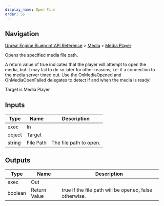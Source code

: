 ```yaml
---
display_name: Open File
order: 56
---
```

## Navigation

[Unreal Engine Blueprint API Reference](https://dev.epicgames.com/documentation/en-us/unreal-engine/BlueprintAPI) > [Media](https://dev.epicgames.com/documentation/en-us/unreal-engine/BlueprintAPI/Media) > [Media Player](https://dev.epicgames.com/documentation/en-us/unreal-engine/BlueprintAPI/Media/MediaPlayer)

Opens the specified media file path.

A return value of true indicates that the player will attempt to open
the media, but it may fail to do so later for other reasons, i.e. if
a connection to the media server timed out. Use the OnMediaOpened and
OnMediaOpenFailed delegates to detect if and when the media is ready!

Target is Media Player

## Inputs

| Type | Name | Description |
| --- | --- | --- |
| exec | In |  |
| object | Target |  |
| string | File Path | The file path to open. |

## Outputs

| Type | Name | Description |
| --- | --- | --- |
| exec | Out |  |
| boolean | Return Value | true if the file path will be opened, false otherwise. |
